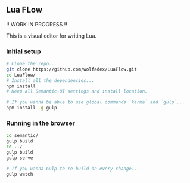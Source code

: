 ## Lua FLow

!! WORK IN PROGRESS !!

This is a visual editor for writing Lua.

### Initial setup

```bash
# Clone the repo...
git clone https://github.com/wolfadex/LuaFlow.git
cd LuaFlow/
# Install all the dependencies...
npm install
# Keep all Semantic-UI settings and install location.

# If you wanna be able to use global commands `karma` and `gulp`...
npm install -g gulp
```

### Running in the browser
```bash
cd semantic/
gulp build
cd ../
gulp build
gulp serve

# If you wanna Gulp to re-build on every change...
gulp watch
```

